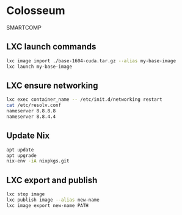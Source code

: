 # Colosseum
SMARTCOMP

## LXC launch commands
```bash
lxc image import ./base-1604-cuda.tar.gz --alias my-base-image
lxc launch my-base-image 
```

## LXC ensure networking
```bash
lxc exec container_name -- /etc/init.d/networking restart
cat /etc/resolv.conf
nameserver 8.8.8.8
nameserver 8.8.4.4
```

## Update Nix
```bash
apt update
apt upgrade
nix-env -iA nixpkgs.git
```
## LXC export and publish 
```bash
lxc stop image
lxc publish image --alias new-name
lxc image export new-name PATH
```
